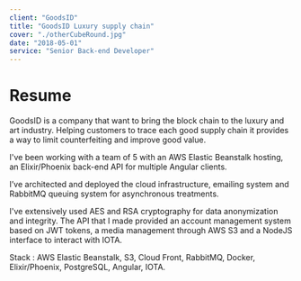 ```yaml
---
client: "GoodsID"
title: "GoodsID Luxury supply chain"
cover: "./otherCubeRound.jpg"
date: "2018-05-01"
service: "Senior Back-end Developer"
---
```

# Resume

GoodsID is a company that want to bring the block chain to the luxury and art industry. Helping customers to trace each good supply chain it provides a way to limit counterfeiting and improve good value.

I've been working with a team of 5 with an AWS Elastic Beanstalk hosting, an Elixir/Phoenix back-end API for multiple Angular clients.

I’ve architected and deployed the cloud infrastructure, emailing system and RabbitMQ queuing system for asynchronous treatments.

I've extensively used AES and RSA cryptography for data anonymization and integrity. The API that I made provided an account management system based on JWT tokens, a media management through AWS S3 and a NodeJS interface to interact with IOTA.

Stack : AWS Elastic Beanstalk, S3, Cloud Front, RabbitMQ, Docker, Elixir/Phoenix, PostgreSQL, Angular, IOTA.